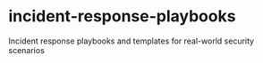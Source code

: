 # incident-response-playbooks
Incident response playbooks and templates for real-world security scenarios
